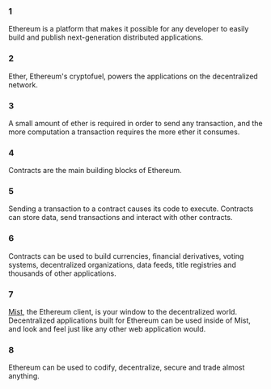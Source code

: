 ### 1 
Ethereum is a platform that makes it possible for any developer to easily build and publish next-generation distributed applications.

### 2
Ether, Ethereum's cryptofuel, powers the applications on the decentralized network.

### 3
A small amount of ether is required in order to send any transaction, and the more computation a transaction requires the more ether it consumes.

### 4
Contracts are the main building blocks of Ethereum.

### 5
Sending a transaction to a contract causes its code to execute. Contracts can store data, send transactions and interact with other contracts.

### 6
Contracts can be used to build currencies, financial derivatives, voting systems, decentralized organizations, data feeds, title registries and thousands of other applications.

### 7
[Mist](https://github.com/ethereum/mist), the Ethereum client, is your window to the decentralized world. Decentralized applications built for Ethereum can be used inside of Mist, and look and feel just like any other web application would.

### 8
Ethereum can be used to codify, decentralize, secure and trade almost anything.